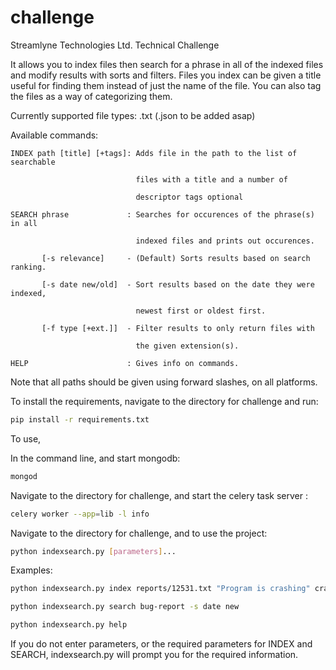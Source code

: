 challenge
=========

Streamlyne Technologies Ltd. Technical Challenge

It allows you to index files then search for a phrase in all of the indexed files and modify results with sorts and filters.
Files you index can be given a title useful for finding them instead of just the name of the file.
You can also tag the files as a way of categorizing them.

Currently supported file types: .txt (.json to be added asap)

Available commands:

    INDEX path [title] [+tags]: Adds file in the path to the list of searchable
  
                                files with a title and a number of
                              
                                descriptor tags optional
                              
    SEARCH phrase             : Searches for occurences of the phrase(s) in all
  
                                indexed files and prints out occurences.
                              
           [-s relevance]     - (Default) Sorts results based on search ranking.
         
           [-s date new/old]  - Sort results based on the date they were indexed,
         
                                newest first or oldest first.
                              
           [-f type [+ext.]]  - Filter results to only return files with
         
                                the given extension(s).
                              
    HELP                      : Gives info on commands.
  

Note that all paths should be given using forward slashes, on all platforms.

To install the requirements, navigate to the directory for challenge and run:
```bash
pip install -r requirements.txt
```

To use,

In the command line, and start mongodb:
```bash
mongod
```

Navigate to the directory for challenge, and start the celery task server :
```bash
celery worker --app=lib -l info
```

Navigate to the directory for challenge, and to use the project:
```bash
python indexsearch.py [parameters]...
```

Examples:

```bash
python indexsearch.py index reports/12531.txt "Program is crashing" crash critical bug-report
```

```bash
python indexsearch.py search bug-report -s date new
```

```bash
python indexsearch.py help
```

If you do not enter parameters, or the required parameters for INDEX and SEARCH, indexsearch.py will prompt you for the required information.
